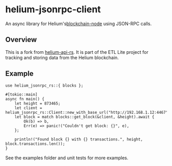 # helium-jsonrpc-client

An async library for Helium's[blockchain-node](https://github.com/helium/blockchain-node) using JSON-RPC calls.

## Overview

This is a fork from [helium-api-rs](https://github.com/helium/helium-api-rs).
It is part of the ETL Lite project for tracking and storing data from the Helium blockchain.

## Example



```rust,no-run
use helium_jsonrpc_rs::{ blocks };

#[tokio::main]
async fn main() {
	let height = 873465;
	let client = helium_jsonrpc_rs::Client::new_with_base_url("http://192.168.1.12:4467".to_string());
	let block = match blocks::get_block(&client, &height).await {
		Ok(b) => b, 
		Err(e) => panic!("Couldn't get block: {}", e),
	};

	println!("Found block {} with {} transactions.", height, block.transactions.len());
}
```

See the examples folder and unit tests for more examples.
